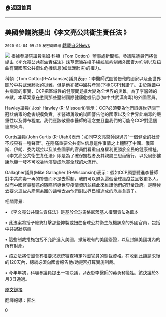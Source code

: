 ###  [:house:返回首頁](https://github.com/ourhimalayas/txt)
---

## 美國參議院提出《李文亮公共衛生責任法 》
`2020-04-04 09:20 秘密翻译组` [轉載自GNews](https://gnews.org/zh-hant/161998/)

![](https://s3-ap-northeast-1.amazonaws.com/news.guo.offload.media/wp-content/uploads/2020/04/04091904/36A0D28C-B47A-4BF2-A755-DFF726384C94.jpeg)
根據參議院議員湯姆·科頓（Tom Cotton）辦事處新聞稿，參議院議員們將會提出《李文亮公共衛生責任法》該草案旨在授予總統能夠制裁外國官方抑制以及扭曲有關國際公共衛生危機信息(如武漢肺炎)的權力。

科頓（Tom Cotton(R-Arkansas)議員表示:：李醫師試圖警告他的國家以及全世界關於中共武漢肺炎的災難，但是他卻被中國共產黨(下稱CCP)和諧了。由於隱蓋中共病毒的事實，CCP把區域性的健康問題擴大變為全世界的災難。為了李醫師的奉獻，本草案意在懲罰那些壓制國際健康危機訊息(如中共武漢病毒)的外國官員。

Hawley議員( Josh Hawley (R-Missouri))表示：CCP必須要為他們誤導世界關于冠狀病毒的危害規模負責。李醫師勇敢的試圖警告他的國家以及全世界此病毒的嚴重性以及傳布程度。我們應該敬重李醫師的理念並且盡我們的可能令CCP對這個瘟疫負責。

Curtis議員(John Curtis (R-Utah))表示：如同李文亮醫師說過的”一個健全的社會不該只有一種聲音”。在隱瞞重要公共衛生信息這件事情之上體現了中國、俄羅斯、伊朗、委內瑞拉以及某些國家的官員們看重自身權利更勝於全民的健康福祉。 《李文亮公共衛生責任法》即是為了確保獨裁者及其親屬三思而後行，以免局部健康危機一發不可收拾地演變成危害全球的大流行。

Gallagher議員(Mike Gallagher (R-Wisconsin))表示：假如CCP願意聽進李醫師對中共病毒一再的警告而不是去壓制，我們可以避免這個全球瘟疫並且救更多人。然而中國官員蓄意的隱瞞誤導世界疫情資訊並藉此來維護他們的野蠻政府。是時候去要求這些共產黨集團的齒輪去為他們對世界已經造成的危害負責了。

相關背景:

• 《李文亮公共衛生責任法》是基於全球馬格尼茨基人權問責法為藍本

• 此法案將授予總統打擊那些抑製或扭曲全球公共衛生危機訊息的外國官員，包括中共冠狀病毒

• 這些制裁措施包括不允許進入美國，撤銷現有的美國簽證，以及封鎖美國境內的所有財產。

• 該立法將使國會有權要求總統審查特定外國官員的製裁資格。在收到此類請求後的120天內，總統必須向國會報告他/她是否打算實施制裁。

• 今年年初，科頓參議員提出一項決議，以表彰李醫師的英勇和犧牲。該決議於3月3日通過。

[原文鏈接](https://www.cotton.senate.gov/?p=press_release&amp;id=1348)

翻譯報導：匿名

0
